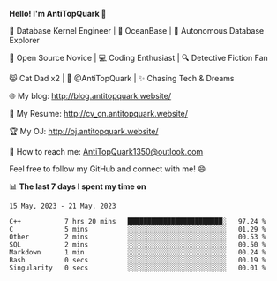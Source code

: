 
**Hello! I'm AntiTopQuark 👋**

🔧 Database Kernel Engineer | 🌊 OceanBase | 🤖 Autonomous Database Explorer

🌱 Open Source Novice | 💻 Coding Enthusiast | 🔍 Detective Fiction Fan

😸 Cat Dad x2 | 🎉 @AntiTopQuark | ✨ Chasing Tech & Dreams

🌐 My blog: http://blog.antitopquark.website/

📄 My Resume: http://cv_cn.antitopquark.website/

🏆 My OJ: http://oj.antitopquark.website/

📧 How to reach me: AntiTopQuark1350@outlook.com

Feel free to follow my GitHub and connect with me! 😄

📊 **The last 7 days I spent my time on** 

<!--START_SECTION:waka-->
```text
15 May, 2023 - 21 May, 2023

C++           7 hrs 20 mins   ████████████████████████░   97.24 % 
C             5 mins          ░░░░░░░░░░░░░░░░░░░░░░░░░   01.29 % 
Other         2 mins          ░░░░░░░░░░░░░░░░░░░░░░░░░   00.53 % 
SQL           2 mins          ░░░░░░░░░░░░░░░░░░░░░░░░░   00.50 % 
Markdown      1 min           ░░░░░░░░░░░░░░░░░░░░░░░░░   00.24 % 
Bash          0 secs          ░░░░░░░░░░░░░░░░░░░░░░░░░   00.19 % 
Singularity   0 secs          ░░░░░░░░░░░░░░░░░░░░░░░░░   00.01 %
```
<!--END_SECTION:waka-->


